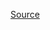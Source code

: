 
[Source](https://github.com/qedsoftware/afsis-soil-chem-tutorial/blob/master/afsis-soil-chem-tutorial.ipynb)